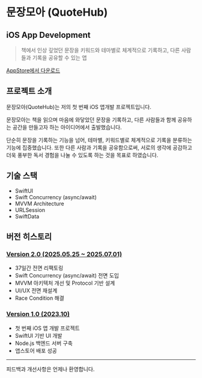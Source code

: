 # 문장모아 (QuoteHub)
## iOS App Development
> 책에서 인상 깊었던 문장을 키워드와 테마별로 체계적으로 기록하고, 다른 사람들과 기록을 공유할 수 있는 앱

[AppStore에서 다운로드](https://apps.apple.com/kr/app/%EB%AC%B8%EC%9E%A5%EB%AA%A8%EC%95%84/id6469527373?l=en-GB)

## 프로젝트 소개

문장모아(QuoteHub)는 저의 첫 번째 iOS 앱개발 프로젝트입니다. 

문장모아는 책을 읽으며 마음에 와닿았던 문장을 기록하고, 다른 사람들과 함께 공유하는 공간을 만들고자 하는 아이디어에서 출발했습니다. 

단순히 문장을 기록하는 기능을 넘어, 테마별, 키워드별로 체계적으로 기록을 분류하는 기능에 집중했습니다.
또한 다른 사람과 기록을 공유함으로써, 서로의 생각에 공감하고 더욱 풍부한 독서 경험을 나눌 수 있도록 하는 것을 목표로 하였습니다. 

## **기술 스택**
- SwiftUI
- Swift Concurrency (async/await)
- MVVM Architecture
- URLSession
- SwiftData

## 버전 히스토리

### [Version 2.0 (2025.05.25 ~ 2025.07.01)](./docs/v2.0-release-notes.md)
- 37일간 전면 리팩토링
- Swift Concurrency (async/await) 전면 도입
- MVVM 아키텍처 개선 및 Protocol 기반 설계
- UI/UX 전면 재설계
- Race Condition 해결

### [Version 1.0 (2023.10)](./docs/v1.0-release-notes.md)
- 첫 번째 iOS 앱 개발 프로젝트
- SwiftUI 기반 UI 개발
- Node.js 백엔드 서버 구축
- 앱스토어 배포 성공

---

피드백과 개선사항은 언제나 환영합니다.
